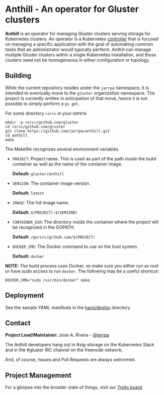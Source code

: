 # Anthill - An operator for Gluster clusters

**Anthill** is an operator for managing Gluster clusters serving storage for
Kubernetes clusters. An operator is a Kubernetes
[controller](https://github.com/kubernetes/sample-controller) that is focused on
managing a specific application with the goal of automating common tasks that an
administrator would typically perform. Anthill can manage multiple Gluster clusters within a single Kubernetes installation, and those clusters need not be homogeneous in either configuration or topology.

## Building

While the current repository resides under the `jarrpa` namespace, it is
intended to eventually move to the `gluster` organization namespace. The project
is currently written in anticipation of that move, hence it is not possible to
simply perform a `go get`.

For some directory `<src>` in your `GOPATH`:

```
mkdir -p <src>/github.com/gluster
cd <src>/github.com/gluster
git clone https://github.com/jarrpa/anthill.git
cd anthill
make
```

The Makefile recognizes several environment variables

* `PROJECT`: Project name. This is used as part of the path inside the build
  container as well as the name of the container image.

  **Default:** `gluster/anthill`

* `VERSION`: The container image version.

  **Default:** `latest`

* `IMAGE`: The full image name.

  **Default:** `$(PROJECT):$(VERSION)`

* `CONTAINER_DIR`: The directory inside the container where the project will be
  recognized in the GOPATH.

  **Default:** `/go/src/github.com/$(PROJECT)`

* `DOCKER_CMD`: The Docker command to use on the host system.

  **Default:** `docker`

**NOTE:** The build process uses Docker, so make sure you either run as root or have sudo access to run `docker`. The following may be a useful shortcut:

```
DOCKER_CMD="sudo /usr/bin/docker" make
```

## Deployment

See the sample YAML manifests in the [hack/deploy](./hack/deploy) directory.

## Contact

**Project Lead/Maintainer:** Jose A. Rivera - [@jarrpa](https://github.com/jarrpa)

The Anthill developers hang out in #sig-storage on the Kubernetes Slack and in
the #gluster IRC channel on the freenode network.

And, of course, Issues and Pull Requests are always welcomed.

## Project Management

For a glimpse into the broader state of things, visit our [Trello
board](https://trello.com/b/EvlcSiGc/anthill-development).
